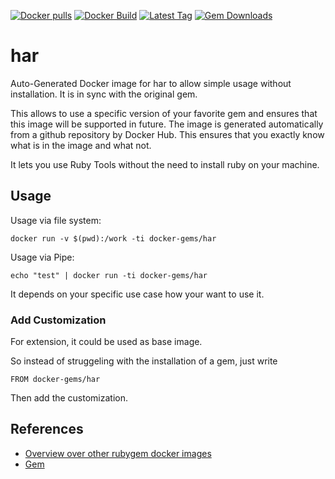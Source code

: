 [![Docker pulls](https://img.shields.io/docker/pulls/rubygem/har.svg)](https://hub.docker.com/r/rubygem/har/)
[![Docker Build](https://img.shields.io/docker/automated/rubygem/har.svg)](https://hub.docker.com/r/rubygem/har/)
[![Latest Tag](https://img.shields.io/github/tag/docker-rubygem/har.svg)](https://hub.docker.com/r/rubygem/har/)
[![Gem Downloads](https://img.shields.io/gem/dt/har.svg)](https://rubygems.org/gems/har/)
# har

Auto-Generated Docker image for har to allow simple usage without installation.
It is in sync with the original gem.

This allows to use a specific version of your favorite gem and ensures that this image will be supported in future.
The image is generated automatically from a github repository by Docker Hub.
This ensures that you exactly know what is in the image and what not.

It lets you use Ruby Tools without the need to install ruby on your machine.

## Usage

Usage via file system:

`docker run -v $(pwd):/work -ti docker-gems/har`

Usage via Pipe:

`echo "test" | docker run -ti docker-gems/har`

It depends on your specific use case how your want to use it.

### Add Customization

For extension, it could be used as base image.

So instead of struggeling with the installation of a gem, just write

`FROM docker-gems/har`

Then add the customization.

## References

 - [Overview over other rubygem docker images](https://github.com/thinkbot/docker-rubygem)
 - [Gem](https://rubygems.org/gems/har/)
